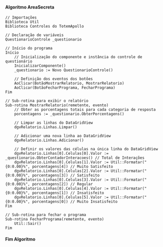 #### Algoritmo AreaSecreta

    // Importações
    Biblioteca Util
    Biblioteca Controles do TotemApollo

    // Declaração de variáveis
    QuestionarioControle _questionario

    // Início do programa
    Início
        // Inicialização do componente e instância do controle de questionário
        InicializarComponente()
        _questionario := Novo QuestionarioControle()

        // Definição dos eventos dos botões
        AoClicar(BotãoMostrarRelatorio, MostrarRelatorio)
        AoClicar(BotãoFecharPrograma, FecharPrograma)
    Fim

    // Sub-rotina para exibir o relatório
    Sub-rotina MostrarRelatorio(remetente, evento)
        // Obter as porcentagens totais para cada categoria de resposta
        porcentagens := _questionario.ObterPorcentagens()

        // Limpar as linhas do DataGridView
        dgvRelatorio.Linhas.Limpar()

        // Adicionar uma nova linha ao DataGridView
        dgvRelatorio.Linhas.Adicionar()

        // Definir os valores das células na única linha do DataGridView
        dgvRelatorio.Linhas[0].Celulas[0].Valor := _questionario.ObterContadorInteracoes() // Total de Interações
        dgvRelatorio.Linhas[0].Celulas[1].Valor := Util::Formatar("{0:0.00}%", porcentagens[4]) // Muito Satisfeito
        dgvRelatorio.Linhas[0].Celulas[2].Valor := Util::Formatar("{0:0.00}%", porcentagens[3]) // Satisfeito
        dgvRelatorio.Linhas[0].Celulas[3].Valor := Util::Formatar("{0:0.00}%", porcentagens[2]) // Regular
        dgvRelatorio.Linhas[0].Celulas[4].Valor := Util::Formatar("{0:0.00}%", porcentagens[1]) // Insatisfeito
        dgvRelatorio.Linhas[0].Celulas[5].Valor := Util::Formatar("{0:0.00}%", porcentagens[0]) // Muito Insatisfeito
    Fim

    // Sub-rotina para fechar o programa
    Sub-rotina FecharPrograma(remetente, evento)
        Util::Sair()
    Fim

#### Fim Algoritmo
